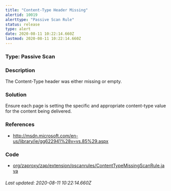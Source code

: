 ```yaml
---
title: "Content-Type Header Missing"
alertid: 10019
alerttype: "Passive Scan Rule"
status: release
type: alert
date: 2020-08-11 10:22:14.660Z
lastmod: 2020-08-11 10:22:14.660Z
---
```

### Type: Passive Scan

### Description
The Content-Type header was either missing or empty.

### Solution

Ensure each page is setting the specific and appropriate content-type value for the content being delivered.

### References

* http://msdn.microsoft.com/en-us/library/ie/gg622941%28v=vs.85%29.aspx

### Code

 * [org/zaproxy/zap/extension/pscanrules/ContentTypeMissingScanRule.java](https://github.com/zaproxy/zap-extensions/blob/master/addOns/pscanrules/src/main/java/org/zaproxy/zap/extension/pscanrules/ContentTypeMissingScanRule.java)

###### Last updated: 2020-08-11 10:22:14.660Z
